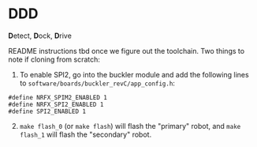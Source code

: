 # DDD
**D**etect, **D**ock, **D**rive

README instructions tbd once we figure out the toolchain. Two things to note if cloning from scratch:

1. To enable SPI2, go into the buckler module and add the following lines to
`software/boards/buckler_revC/app_config.h`:
```
#define NRFX_SPIM2_ENABLED 1
#define NRFX_SPI2_ENABLED 1
#define SPI2_ENABLED 1
```
2. `make flash_0` (or `make flash`) will flash the "primary" robot, and `make flash_1` will flash
the "secondary" robot.
